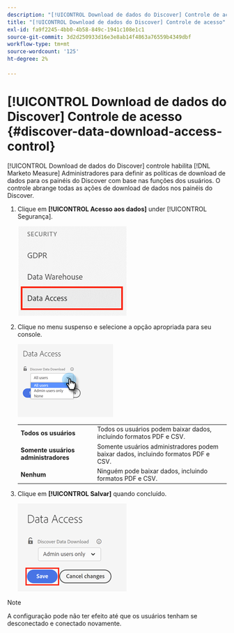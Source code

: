 ```yaml
---
description: "[!UICONTROL Download de dados do Discover] Controle de acesso - Marketo Measure - Documentação do produto"
title: "[!UICONTROL Download de dados do Discover] Controle de acesso"
exl-id: fa9f2245-4bb0-4b58-849c-1941c108e1c1
source-git-commit: 3d2d250933d16e3e8ab14f4863a76559b4349dbf
workflow-type: tm+mt
source-wordcount: '125'
ht-degree: 2%

---
```


# [!UICONTROL Download de dados do Discover] Controle de acesso {#discover-data-download-access-control}

[!UICONTROL Download de dados do Discover] controle habilita [!DNL Marketo Measure] Administradores para definir as políticas de download de dados para os painéis do Discover com base nas funções dos usuários. O controle abrange todas as ações de download de dados nos painéis do Discover.

1. Clique em **[!UICONTROL Acesso aos dados]** under [!UICONTROL Segurança].

   ![](assets/discover-data-download-access-control-1.png)

1. Clique no menu suspenso e selecione a opção apropriada para seu console.

   ![](assets/discover-data-download-access-control-2.png)

   <table>
    <tr>
     <td><strong>Todos os usuários</strong></td>
     <td>Todos os usuários podem baixar dados, incluindo formatos PDF e CSV.</td>
    </tr>
    <tr>
     <td><strong>Somente usuários administradores</strong></td>
     <td>Somente usuários administradores podem baixar dados, incluindo formatos PDF e CSV.</td>
    </tr>
    <tr>
     <td><strong>Nenhum</strong></td>
     <td>Ninguém pode baixar dados, incluindo formatos PDF e CSV.</td>
    </tr>
   </table>

1. Clique em **[!UICONTROL Salvar]** quando concluído.

   ![](assets/discover-data-download-access-control-3.png)

>[!NOTE]
>
>A configuração pode não ter efeito até que os usuários tenham se desconectado e conectado novamente.
